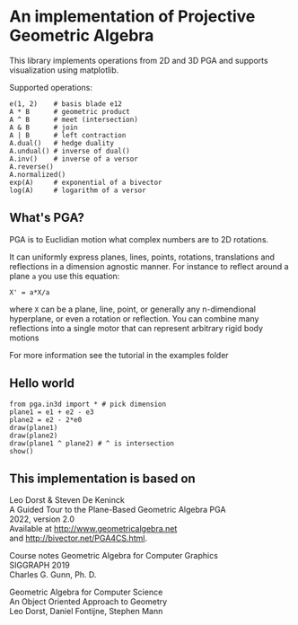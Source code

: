 # An implementation of Projective Geometric Algebra

This library implements operations from 2D and 3D PGA and supports visualization using matplotlib.

Supported operations:

```
e(1, 2)    # basis blade e12
A * B      # geometric product
A ^ B      # meet (intersection)
A & B      # join
A | B      # left contraction
A.dual()   # hedge duality
A.undual() # inverse of dual()
A.inv()    # inverse of a versor
A.reverse()
A.normalized()
exp(A)     # exponential of a bivector
log(A)     # logarithm of a versor
```

## What's PGA?
PGA is to Euclidian motion what complex numbers are to 2D rotations. 

It can uniformly express planes, lines, points, rotations, translations and reflections in a dimension agnostic manner.
For instance to reflect around a plane `a` you use this equation:
```
X' = a*X/a
```
where `X` can be a plane, line, point, or generally any n-dimendional hyperplane, or even a rotation or reflection.
You can combine many reflections into a single motor that can represent arbitrary rigid body motions

For more information see the tutorial in the examples folder

## Hello world

```
from pga.in3d import * # pick dimension
plane1 = e1 + e2 - e3
plane2 = e2 - 2*e0
draw(plane1)
draw(plane2)
draw(plane1 ^ plane2) # ^ is intersection
show()
```

## This implementation is based on

Leo Dorst & Steven De Keninck  
A Guided Tour to the Plane-Based Geometric Algebra PGA  
2022, version 2.0  
Available at http://www.geometricalgebra.net  
and http://bivector.net/PGA4CS.html.

Course notes Geometric Algebra for Computer Graphics  
SIGGRAPH 2019  
Charles G. Gunn, Ph. D.

Geometric Algebra for Computer Science  
An Object Oriented Approach to Geometry  
Leo Dorst, Daniel Fontijne, Stephen Mann

